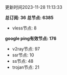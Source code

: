 更新时间2023-11-28 11:13:33

**总订阅: 36**
**总节点: 6385**
- vless节点: 8

**google ping有效节点: 176**
- v2ray节点: 97
- ssr节点: 10
- ss节点: 48
- trojan节点: 21
